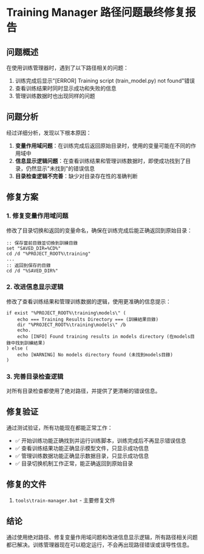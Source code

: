 # Training Manager 路径问题最终修复报告

## 问题概述

在使用训练管理器时，遇到了以下路径相关的问题：
1. 训练完成后显示"[ERROR] Training script (train_model.py) not found"错误
2. 查看训练结果时同时显示成功和失败的信息
3. 管理训练数据时也出现同样的问题

## 问题分析

经过详细分析，发现以下根本原因：

1. **变量作用域问题**：在训练完成后返回原始目录时，使用的变量可能在不同的作用域中
2. **信息显示逻辑问题**：在查看训练结果和管理训练数据时，即使成功找到了目录，仍然显示"未找到"的错误信息
3. **目录检查逻辑不完善**：缺少对目录存在性的准确判断

## 修复方案

### 1. 修复变量作用域问题
修改了目录切换和返回的变量命名，确保在训练完成后能正确返回到原始目录：
```batch
:: 保存當前目錄並切換到訓練目錄
set "SAVED_DIR=%CD%"
cd /d "%PROJECT_ROOT%\training"
...
:: 返回到保存的目錄
cd /d "%SAVED_DIR%"
```

### 2. 改进信息显示逻辑
修改了查看训练结果和管理训练数据的逻辑，使用更准确的信息提示：
```batch
if exist "%PROJECT_ROOT%\training\models\" (
    echo === Training Results Directory === (訓練結果目錄)
    dir "%PROJECT_ROOT%\training\models\" /b
    echo.
    echo [INFO] Found training results in models directory (在models目錄中找到訓練結果)
) else (
    echo [WARNING] No models directory found (未找到models目錄)
)
```

### 3. 完善目录检查逻辑
对所有目录检查都使用了绝对路径，并提供了更清晰的错误信息。

## 修复验证

通过测试验证，所有功能现在都能正常工作：
- ✅ 开始训练功能正确找到并运行训练脚本，训练完成后不再显示错误信息
- ✅ 查看训练结果功能正确显示模型文件，只显示成功信息
- ✅ 管理训练数据功能正确显示数据目录，只显示成功信息
- ✅ 目录切换机制工作正常，能正确返回到原始目录

## 修复的文件

1. `tools\train-manager.bat` - 主要修复文件

## 结论

通过使用绝对路径、修复变量作用域问题和改进信息显示逻辑，所有路径相关问题都已解决。训练管理器现在可以稳定运行，不会再出现路径错误或误导性信息。